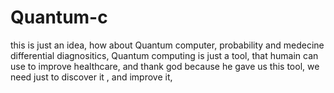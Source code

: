 # Quantum-c
this is just an idea, how about Quantum computer, probability and medecine differential diagnositics, Quantum computing is just a tool, that humain can use to improve healthcare, and thank god because he gave us this tool, we need just to discover it , and improve it, 
